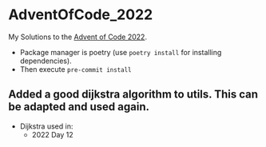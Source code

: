 # AdventOfCode_2022

My Solutions to the [Advent of Code 2022](https://adventofcode.com/2022).

- Package manager is poetry (use `poetry install` for installing dependencies).
- Then execute `pre-commit install`


## Added a good dijkstra algorithm to utils. This can be adapted and used again.
- Dijkstra used in:
  - 2022 Day 12
